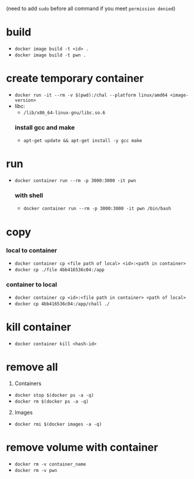 (need to add `sudo` before all command if you meet `permission denied`)
# build
- `docker image build -t <id> .`
- `docker image build -t pwn .`

# create temporary container
- `docker run -it --rm -v $(pwd):/chal --platform linux/amd64 <image-version>`
- libc:
    - `/lib/x86_64-linux-gnu/libc.so.6` 
  ### install gcc and make
  - `apt-get update && apt-get install -y gcc make`

# run
- `docker container run --rm -p 3000:3000 -it pwn`
  ### with shell
  - `docker container run --rm -p 3000:3000 -it pwn /bin/bash`

# copy
  ### local to container
  - `docker container cp <file path of local> <id>:<path in container>` 
  - `docker cp ./file 4bb416536c04:/app`
  ### container to local
  - `docker container cp <id>:<file path in container> <path of local>` 
  - `docker cp 4bb416536c04:/app/chall ./`

# kill container
- `docker container kill <hash-id>`

# remove all
  1. Containers
  - `docker stop $(docker ps -a -q)`
  - `docker rm $(docker ps -a -q)`

  2. Images
  - `docker rmi $(docker images -a -q)`

# remove volume with container
- `docker rm -v container_name`
- `docker rm -v pwn`
